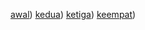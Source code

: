 [awal](https://github.com/Eginpardewan/Quest6_080/blob/master/Screenshot%202024-11-22%20222633.png))
[kedua](https://github.com/Eginpardewan/Quest6_080/blob/master/Screenshot%202024-11-22%20222717.png))
[ketiga](https://github.com/Eginpardewan/Quest6_080/blob/master/Screenshot%202024-11-22%20222819.png))
[keempat](https://github.com/Eginpardewan/Quest6_080/blob/master/Screenshot%202024-11-22%20222848.png))
